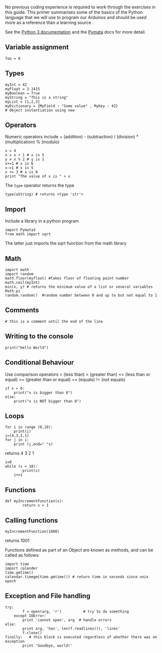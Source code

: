 

No previous coding experience is required to work through the exercises in this guide. This primer summarises some of the basics of the Python language that we will use to program our Arduinos and should be used more as a reference than a learning source . 

See the [Python 3 documentation](https://docs.python.org/3/) and the <a href="https://github.com/MrYsLab/pymata-aio/wiki">Pymata</a> docs for more detail.


## Variable assignment

    foo = 0

## Types

    myInt = 42
    myFloat = 3.1415
    myBoolean = True
    myString = "This is a string"
    myList = [1,2,3]
    myDictionary = {MyField : "Some value" , MyKey : 42}
    # Object instantiation using new
## Operators

Numeric operators include + (addition) - (subtraction) / (division) * (multiplication) % (modulo)

    x = 4
    x = x + 1 # x is 5
    y = x % 2 # y is 1
    x+=1 # x is 6
    x-=1 # x is 5
    x += 3 # x is 8
    print "The value of x is " + x


The `type` operator returns the type
    
    type(aString) # returns <type 'str'>

## Import

Include a library in a python program

    import Pymata3
	from math import sqrt
	
The latter just imports the sqrt function from the math library 


## Math
	import math 
	import random 
    math.floor(myfloat) #takes floor of floating point number
    math.ceil(myInt)
    min(x, y) # returns the minimum value of a list or several variables 
    Math.pi
    random.random()  #random number between 0 and up to but not equal to 1

## Comments

    # this is a comment until the end of the line

    
## Writing to the console

    print("Hello World")

## Conditional Behaviour

Use comparison operators < (less than) > (greater than) <= (less than or equal) >= (greater than or equal) == (equals) != (not equals) 

    if x > 0:
		print("x is bigger than 0")
    else:
	    print("x is NOT bigger than 0")
    

## Loops

    for i in range (0,10):
    	print(i)
	i=[4,3,2,1]
    for j in i:
    	print (j,end=" "s)

returns 4 3 2 1

	i=0
    while (x < 10):
        	print(x)
    	i+=1


## Functions

    def myIncrementFunction(x):
        	return x + 1

## Calling functions

    myIncrementFunction(1000)
    
returns 1001

Functions defined as part of an Object are known as methods, and can be called as follows:

	import time 
	import calender
    time.gmtime()
	calendar.timegm(time.gmtime()) # return time in seconds since unix epoch 

## Exception and File handling 

	try:
			f = open(arg, 'r')          # try to do something
		except IOError:
			print 'cannot open', arg  # handle errors
	else:
			print arg, 'has', len(f.readlines()), 'lines'
			f.close()
	finally:   # this block is executed regardless of whether there was an exception
			print 'Goodbye, world!'


